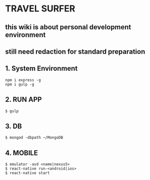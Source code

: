 # TRAVEL SURFER
## this wiki is about personal development environment
## still need redaction for standard preparation

## 1. System Environment
```
npm i express -g
npm i gulp -g
```

## 2. RUN APP
```
$ gulp
```

## 3. DB
```
$ mongod -dbpath ~/MongoDB
```

## 4. MOBILE
```
$ emulator -avd <name|nexus5>
$ react-native run-<android|ios>
$ react-native start
```
